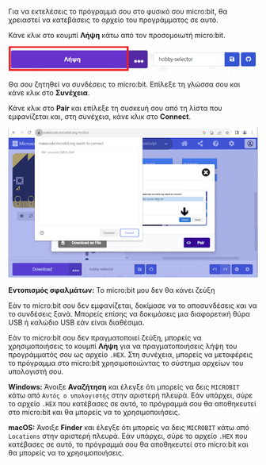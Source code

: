 Για να εκτελέσεις το πρόγραμμά σου στο φυσικό σου micro:bit, θα χρειαστεί να κατεβάσεις το αρχείο του προγράμματος σε αυτό.

Κάνε κλικ στο κουμπί **Λήψη** κάτω από τον προσομοιωτή micro:bit.

![Το πρόγραμμα επεξεργασίας MakeCode εμφανίζει τονισμένο το κουμπί Λήψη.](images/download-button.png)

Θα σου ζητηθεί να συνδέσεις το micro:bit. Επίλεξε τη γλώσσα σου και κάνε κλικ στο **Συνέχεια**.

Κάνε κλικ στο **Pair** και επίλεξε τη συσκευή σου από τη λίστα που εμφανίζεται και, στη συνέχεια, κάνε κλικ στο **Connect**.

![Το πλαίσιο διαλόγου "επιλογή micro:bit" που δείχνει μια συσκευή BBC micro:bit.](images/select-microbit.png)

**Εντοπισμός σφαλμάτων:** Το micro:bit μου δεν θα κάνει ζεύξη

Εάν το micro:bit σου δεν εμφανίζεται, δοκίμασε να το αποσυνδέσεις και να το συνδέσεις ξανά. Μπορείς επίσης να δοκιμάσεις μια διαφορετική θύρα USB ή καλώδιο USB εάν είναι διαθέσιμα.

Εάν το micro:bit σου δεν πραγματοποιεί ζεύξη, μπορείς να χρησιμοποιήσεις το κουμπί **Λήψη** για να πραγματοποιήσεις λήψη του προγράμματός σου ως αρχείο `.HEX`. Στη συνέχεια, μπορείς να μεταφέρεις το πρόγραμμα στο micro:bit χρησιμοποιώντας το σύστημα αρχείων του υπολογιστή σου.

**Windows:** Άνοιξε **Αναζήτηση** και έλεγξε ότι μπορείς να δεις `MICROBIT` κάτω από `Αυτός ο υπολογιστής` στην αριστερή πλευρά. Εάν υπάρχει, σύρε το αρχείο `.HEX` που κατέβασες σε αυτό, το πρόγραμμά σου θα αποθηκευτεί στο micro:bit και θα μπορείς να το χρησιμοποιήσεις.

**macOS:** Άνοιξε **Finder** και έλεγξε ότι μπορείς να δεις `MICROBIT` κάτω από `Locations` στην αριστερή πλευρά. Εάν υπάρχει, σύρε το αρχείο `.HEX` που κατέβασες σε αυτό, το πρόγραμμά σου θα αποθηκευτεί στο micro:bit και θα μπορείς να το χρησιμοποιήσεις.
